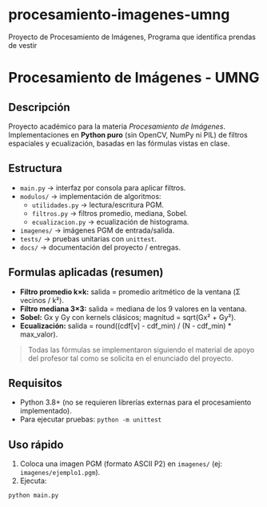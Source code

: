# procesamiento-imagenes-umng
Proyecto de Procesamiento de Imágenes, Programa que identifica prendas de vestir
# Procesamiento de Imágenes - UMNG

## Descripción
Proyecto académico para la materia *Procesamiento de Imágenes*.  
Implementaciones en **Python puro** (sin OpenCV, NumPy ni PIL) de filtros espaciales y ecualización, basadas en las fórmulas vistas en clase.

## Estructura
- `main.py` → interfaz por consola para aplicar filtros.
- `modulos/` → implementación de algoritmos:
  - `utilidades.py` → lectura/escritura PGM.
  - `filtros.py` → filtros promedio, mediana, Sobel.
  - `ecualizacion.py` → ecualización de histograma.
- `imagenes/` → imágenes PGM de entrada/salida.
- `tests/` → pruebas unitarias con `unittest`.
- `docs/` → documentación del proyecto / entregas.

## Formulas aplicadas (resumen)
- **Filtro promedio k×k:** salida = promedio aritmético de la ventana (Σ vecinos / k²).
- **Filtro mediana 3×3:** salida = mediana de los 9 valores en la ventana.
- **Sobel:** Gx y Gy con kernels clásicos; magnitud = sqrt(Gx² + Gy²).
- **Ecualización:** salida = round((cdf[v] - cdf_min) / (N - cdf_min) * max_valor).

> Todas las fórmulas se implementaron siguiendo el material de apoyo del profesor tal como se solicita en el enunciado del proyecto.

## Requisitos
- Python 3.8+ (no se requieren librerías externas para el procesamiento implementado).
- Para ejecutar pruebas: `python -m unittest`

## Uso rápido
1. Coloca una imagen PGM (formato ASCII P2) en `imagenes/` (ej: `imagenes/ejemplo1.pgm`).
2. Ejecuta:
```bash
python main.py
